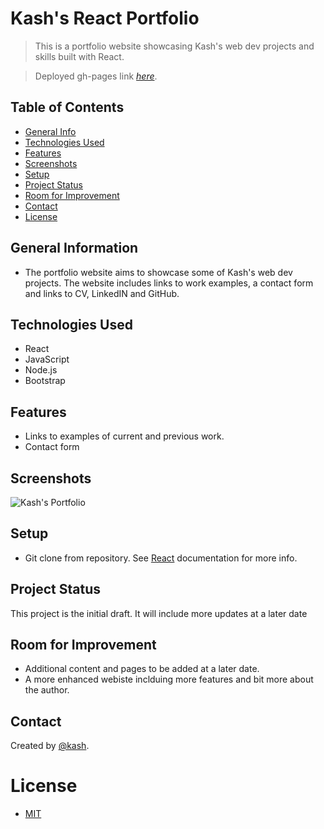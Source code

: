 # Kash's React Portfolio

> This is a portfolio website showcasing Kash's web dev projects and skills built with React.

> Deployed gh-pages link [_here_](https://kashpateltech.github.io/kaushik-react-portfolio/).

## Table of Contents

- [General Info](#general-information)
- [Technologies Used](#technologies-used)
- [Features](#features)
- [Screenshots](#screenshots)
- [Setup](#setup)
- [Project Status](#project-status)
- [Room for Improvement](#room-for-improvement)
- [Contact](#contact)
- [License](#license)

## General Information

- The portfolio website aims to showcase some of Kash's web dev projects. The website includes links to work examples, a contact form and links to CV, LinkedIN and GitHub.

## Technologies Used

- React
- JavaScript
- Node.js
- Bootstrap

## Features

- Links to examples of current and previous work.
- Contact form

## Screenshots

![Kash's Portfolio](https://user-images.githubusercontent.com/88652187/150764611-96a56098-988b-402f-bb52-d2f2504410eb.png)

## Setup

- Git clone from repository. See [React](https://reactjs.org/docs/getting-started.html) documentation for more info.

## Project Status

This project is the initial draft. It will include more updates at a later date

## Room for Improvement

- Additional content and pages to be added at a later date.
- A more enhanced webiste inclduing more features and bit more about the author.

## Contact

Created by [@kash](https://github.com/kashpateltech).

# License

- [MIT](LICENSE)
